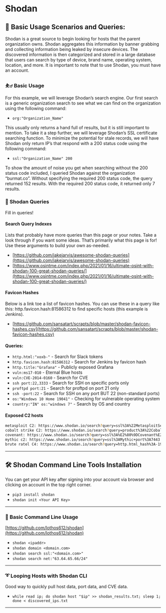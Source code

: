 # Shodan

## 📖 Basic Usage Scenarios and Queries:

Shodan is a great source to begin looking for hosts that the parent organization owns. Shodan aggregates this information by banner grabbing and collecting information being leaked by insecure devices. The discovered information is then categorized and stored in a large database that users can search by type of device, brand name, operating system, location, and more. It is important to note that to use Shodan, you must have an account.

### ⛹️‍♂️ Basic Usage

For this example, we will leverage Shodan’s search engine. Our first search is a generic organization search to see what we can find on the organization using the following command:

* `org:"Organization_Name"`

This usually only returns a hand full of results, but it is still important to mention. To take it a step further, we will leverage Shodan’s SSL certificate searching function. To minimize the potential for stale records, we will have Shodan only return IP’s that respond with a 200 status code using the following command:

* `ssl:"Organization_Name" 200`

To show the amount of noise you get when searching without the 200 status code included, I queried Shodan against the organization “burmat.co”. Without specifying the required 200 status code, the query returned 152 results. With the required 200 status code, it returned only 7 results.

### 🔬 Shodan Queries

Fill in queries!

#### Search Query Indexes

Lists that probably have more queries than this page or your notes. Take a look through if you want some ideas. That’s primarily what this page is for! Use these arguments to build your own as-needed.

* [https://github.com/jakejarvis/awesome-shodan-queries](https://github.com/jakejarvis/awesome-shodan-queries)
* [https://www.osintme.com/index.php/2021/01/16/ultimate-osint-with-shodan-100-great-shodan-queries/](https://www.osintme.com/index.php/2021/01/16/ultimate-osint-with-shodan-100-great-shodan-queries/)

#### Favicon Hashes

Below is a link toe a list of favicon hashes. You can use these in a query like this: http.favicon.hash:81586312 to find specific hosts (this example is Jenkins).

* [https://github.com/sansatart/scrapts/blob/master/shodan-favicon-hashes.csv](https://github.com/sansatart/scrapts/blob/master/shodan-favicon-hashes.csv)

#### Queries:

* `http.html:"xoxb-"` - Search for Slack tokens
* `http.favicon.hash:81586312` - Search for Jenkins by favicon hash
* `http.title:"Grafana"` - Publicly exposed Grafana
* `vuln:ms17-010` - Eternal Blue hosts
* `vuln:CVE-2014-0160` - Search for CVE
* `ssh port:22,3333` - Search for SSH on specific ports only
* `proftpd port:21` - Search for proftpd on port 21 only
* `ssh -port:22` - Search for SSH on any port BUT 22 (non-standard ports)
* `os:"Windows 10 Home 19041"` - Checking for vulnerable operating system
* `country:"IN" os:"windows 7"` - Search by OS and country

#### Exposed C2 hosts

```bash
metasploit C2: https://www.shodan.io/search?query=ssl%3A%22MetasploitSelfSignedCA%22
cobalt strike C2: https://www.shodan.io/search?query=product%3A%22Cobalt+Strike+Beacon%22
covenant: https://www.shodan.io/search?query=ssl%3A%E2%80%9DCovenant%E2%80%9D%20http.component%3A%E2%80%9DBlazor%E2%80%9D
mythic c2: https://www.shodan.io/search?query=ssl%3AMythic+port%3A7443
brute ratel C4: https://www.shodan.io/search?query=http.html_hash%3A-1957161625
```

***

## 🛠 Shodan Command Line Tools Installation

You can get your API key after signing into your account via browser and clicking on account in the top right corner.

* `pip3 install shodan`
* `shodan init <Your API Key>`

***

### 🍼 Basic Command Line Usage

[https://github.com/lothos612/shodan](https://github.com/lothos612/shodan)

* `shodan <ipaddr>`
* `shodan domain <domain.com>`
* `shodan search ssl:"<domain.com>"`
* `shodan search net:"63.64.65.66/24"`

***

### ➰ Looping Hosts with Shodan CLI

Good way to quickly pull host data, port data, and CVE data.

* `while read ip; do shodan host "$ip" >> shodan_results.txt; sleep 1; done < discovered_ips.txt`

***
